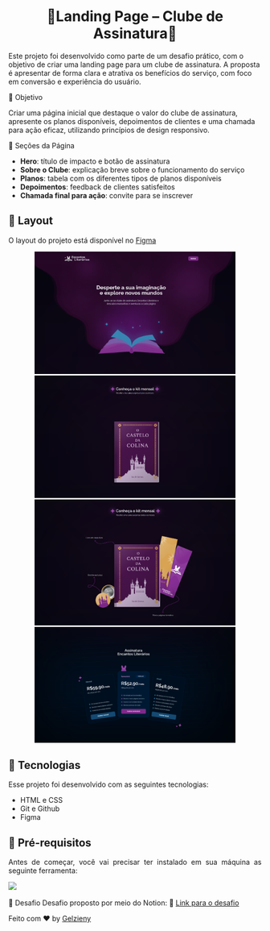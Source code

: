 <h1 align="center">📓Landing Page – Clube de Assinatura🐰</h1>

Este projeto foi desenvolvido como parte de um desafio prático, com o objetivo de criar uma landing page para um clube de assinatura. A proposta é apresentar de forma clara e atrativa os benefícios do serviço, com foco em conversão e experiência do usuário.


🎯 Objetivo

Criar uma página inicial que destaque o valor do clube de assinatura, apresente os planos disponíveis, depoimentos de clientes e uma chamada para ação eficaz, utilizando princípios de design responsivo.

🧩 Seções da Página

  - **Hero**: título de impacto e botão de assinatura
  - **Sobre o Clube**: explicação breve sobre o funcionamento do serviço
  - **Planos**: tabela com os diferentes tipos de planos disponíveis
  - **Depoimentos**: feedback de clientes satisfeitos
  - **Chamada final para ação**: convite para se inscrever

## 🎨 Layout

O layout do projeto está disponível no [Figma](https://www.figma.com/design/ckg4WZEwM9bgr1SM5ApNox/LP-de-produto-(Community)-(Copy)?node-id=3-376&p=f&t=KKubJGmidOrfDLeE-0)

<p align="center">
  <img alt="" src=".github/img/image_01.png" width="400">  
  <img alt="" src=".github/img/image_02_1.png" width="400">
  <img alt="" src=".github/img/image_02.png" width="400">
  <img alt="" src=".github/img/image_03.png" width="400">
</p>

## 🚀 Tecnologias

Esse projeto foi desenvolvido com as seguintes tecnologias:

- HTML e CSS
- Git e Github
- Figma

## 🚀 Pré-requisitos

<p align="justify">Antes de começar, você vai precisar ter instalado em sua máquina as seguinte ferramenta:</p>

<a href="https://skillicons.dev">
  <img src="https://skillicons.dev/icons?i=vscode,figma,git" />
</a>

📝 Desafio
Desafio proposto por meio do Notion:
🔗 [Link para o desafio](https://efficient-sloth-d85.notion.site/Desafio-pr-tico-LP-clube-de-assinatura-44d75840f9274bcf93ec47cf29cb461b#95799a0e54d74102a92488e874a2a643)

Feito com ♥ by [Gelzieny](https://gelzieny-portfolio.vercel.app/)
